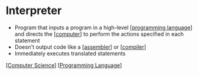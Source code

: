 # Interpreter

- Program that inputs a program in a high-level [[programming language]] and directs the [[computer]] to perform the actions specified in each statement
- Doesn't output code like a [[assembler]] or [[compiler]]
- Immediately executes translated statements

[[Computer Science]] [[Programming Language]]

[//begin]: # "Autogenerated link references for markdown compatibility"
[Programming Language]: programming-language "Programming Language"
[computer]: computer "Computer"
[assembler]: assembler "Assembler"
[compiler]: compiler "Compiler"
[Computer Science]: computer-science "Computer Science"
[//end]: # "Autogenerated link references"